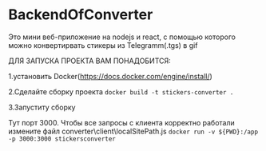 # BackendOfConverter


Это мини веб-приложение на nodejs и react, c помощью которого можно конвертирвать стикеры из Telegramm(.tgs) в gif


ДЛЯ ЗАПУСКА ПРОЕКТА ВАМ ПОНАДОБИТСЯ:

1.установить Docker(https://docs.docker.com/engine/install/)

2.Сделайте сборку проекта
```docker build -t stickers-converter .```


3.Запуститу сборку

Тут порт 3000. Чтобы все запросы с клиента корректно работали измените файл converter\client\localSitePath.js
```docker run -v ${PWD}:/app -p 3000:3000 stickersconverter```



